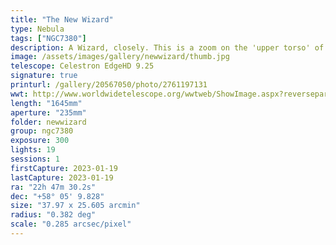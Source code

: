 ```yaml
---
title: "The New Wizard"
type: Nebula
tags: ["NGC7380"]
description: A Wizard, closely. This is a zoom on the 'upper torso' of the larger NGC7380 nebula, or 'the Wizard Nebula.' Shot at 1645mm using the Optolong L-eXtreme filter.
image: /assets/images/gallery/newwizard/thumb.jpg
telescope: Celestron EdgeHD 9.25
signature: true
printurl: /gallery/20567050/photo/2761197131
wwt: http://www.worldwidetelescope.org/wwtweb/ShowImage.aspx?reverseparity=True&scale=0.285129&name=newwizard.jpg&imageurl=https://deepskyworkflows.com/assets/images/gallery/newwizard/newwizard.jpg&credits=Jeremy+Likness+at+DeepSkyWorkflows.com&creditsUrl=https://deepskyworkflows.com/&ra=342.346738&dec=58.081907&x=6148.7&y=4982.3&rotation=492.08&thumb=https://deepskyworkflows.com/assets/images/gallery/newwizard/thumb.jpg
length: "1645mm"
aperture: "235mm"
folder: newwizard
group: ngc7380
exposure: 300   
lights: 19
sessions: 1
firstCapture: 2023-01-19
lastCapture: 2023-01-19
ra: "22h 47m 30.2s"
dec: "+58° 05' 9.828"
size: "37.97 x 25.605 arcmin"
radius: "0.382 deg"
scale: "0.285 arcsec/pixel"
---
```

